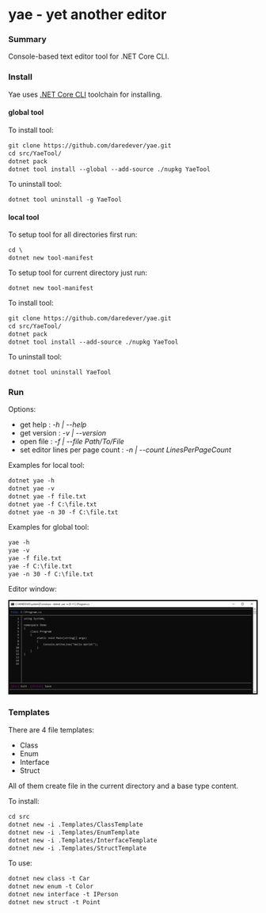 # yae - yet another editor

### Summary

Console-based text editor tool for .NET Core CLI.

### Install

Yae uses [.NET Core CLI](https://docs.microsoft.com/en-us/dotnet/core/tools/) toolchain for installing.

#### global tool

To install tool:
 
```text
git clone https://github.com/daredever/yae.git
cd src/YaeTool/
dotnet pack
dotnet tool install --global --add-source ./nupkg YaeTool
```

To uninstall tool:
 
```text
dotnet tool uninstall -g YaeTool
```
 
#### local tool

To setup tool for all directories first run:
```text
cd \
dotnet new tool-manifest
```

To setup tool for current directory just run:
```text
dotnet new tool-manifest
```

To install tool:
 
```text
git clone https://github.com/daredever/yae.git
cd src/YaeTool/
dotnet pack
dotnet tool install --add-source ./nupkg YaeTool
```

To uninstall tool:
 
```text
dotnet tool uninstall YaeTool
```

### Run

Options:

- get help :  *-h | --help*
- get version : *-v | --version*
- open file : *-f | --file Path/To/File*
- set editor lines per page count : *-n | --count LinesPerPageCount*

Examples for local tool:
 
```text
dotnet yae -h
dotnet yae -v
dotnet yae -f file.txt
dotnet yae -f C:\file.txt
dotnet yae -n 30 -f C:\file.txt
```

Examples for global tool:
 
```text
yae -h
yae -v
yae -f file.txt
yae -f C:\file.txt
yae -n 30 -f C:\file.txt
```

Editor window:

![editor](docs/images/yae.png)

### Templates

There are 4 file templates:
- Class
- Enum
- Interface
- Struct

All of them create file in the current directory and a base type content.

To install:
```text
cd src
dotnet new -i .Templates/ClassTemplate
dotnet new -i .Templates/EnumTemplate
dotnet new -i .Templates/InterfaceTemplate
dotnet new -i .Templates/StructTemplate
```

To use:
```text
dotnet new class -t Car
dotnet new enum -t Color
dotnet new interface -t IPerson
dotnet new struct -t Point
```
